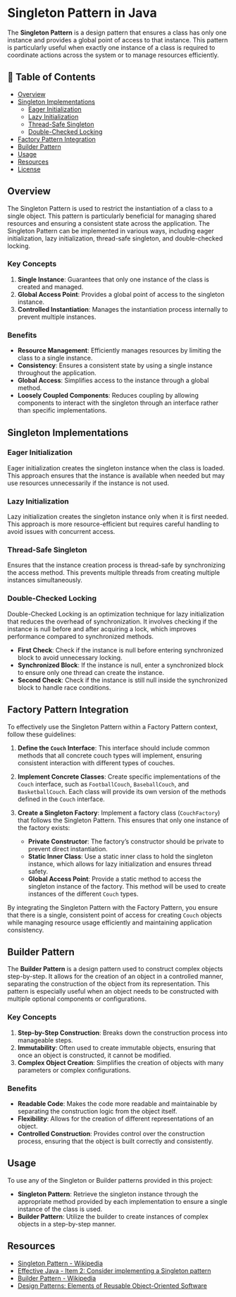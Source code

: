 # Singleton Pattern in Java

The **Singleton Pattern** is a design pattern that ensures a class has only one instance and provides a global point of access to that instance. This pattern is particularly useful when exactly one instance of a class is required to coordinate actions across the system or to manage resources efficiently.

## 📝 Table of Contents

- [Overview](#overview)
- [Singleton Implementations](#singleton-implementations)
  - [Eager Initialization](#eager-initialization)
  - [Lazy Initialization](#lazy-initialization)
  - [Thread-Safe Singleton](#thread-safe-singleton)
  - [Double-Checked Locking](#double-checked-locking)
- [Factory Pattern Integration](#factory-pattern-integration)
- [Builder Pattern](#builder-pattern)
- [Usage](#usage)
- [Resources](#resources)
- [License](#license)

## Overview

The Singleton Pattern is used to restrict the instantiation of a class to a single object. This pattern is particularly beneficial for managing shared resources and ensuring a consistent state across the application. The Singleton Pattern can be implemented in various ways, including eager initialization, lazy initialization, thread-safe singleton, and double-checked locking.

### Key Concepts

1. **Single Instance**: Guarantees that only one instance of the class is created and managed.
2. **Global Access Point**: Provides a global point of access to the singleton instance.
3. **Controlled Instantiation**: Manages the instantiation process internally to prevent multiple instances.

### Benefits

- **Resource Management**: Efficiently manages resources by limiting the class to a single instance.
- **Consistency**: Ensures a consistent state by using a single instance throughout the application.
- **Global Access**: Simplifies access to the instance through a global method.
- **Loosely Coupled Components**: Reduces coupling by allowing components to interact with the singleton through an interface rather than specific implementations.

## Singleton Implementations

### Eager Initialization

Eager initialization creates the singleton instance when the class is loaded. This approach ensures that the instance is available when needed but may use resources unnecessarily if the instance is not used.

### Lazy Initialization

Lazy initialization creates the singleton instance only when it is first needed. This approach is more resource-efficient but requires careful handling to avoid issues with concurrent access.

### Thread-Safe Singleton

Ensures that the instance creation process is thread-safe by synchronizing the access method. This prevents multiple threads from creating multiple instances simultaneously.

### Double-Checked Locking

Double-Checked Locking is an optimization technique for lazy initialization that reduces the overhead of synchronization. It involves checking if the instance is null before and after acquiring a lock, which improves performance compared to synchronized methods.

- **First Check**: Check if the instance is null before entering synchronized block to avoid unnecessary locking.
- **Synchronized Block**: If the instance is null, enter a synchronized block to ensure only one thread can create the instance.
- **Second Check**: Check if the instance is still null inside the synchronized block to handle race conditions.

## Factory Pattern Integration

To effectively use the Singleton Pattern within a Factory Pattern context, follow these guidelines:

1. **Define the `Couch` Interface**: This interface should include common methods that all concrete couch types will implement, ensuring consistent interaction with different types of couches.

2. **Implement Concrete Classes**: Create specific implementations of the `Couch` interface, such as `FootballCouch`, `BaseballCouch`, and `BasketballCouch`. Each class will provide its own version of the methods defined in the `Couch` interface.

3. **Create a Singleton Factory**: Implement a factory class (`CouchFactory`) that follows the Singleton Pattern. This ensures that only one instance of the factory exists:
   - **Private Constructor**: The factory’s constructor should be private to prevent direct instantiation.
   - **Static Inner Class**: Use a static inner class to hold the singleton instance, which allows for lazy initialization and ensures thread safety.
   - **Global Access Point**: Provide a static method to access the singleton instance of the factory. This method will be used to create instances of the different `Couch` types.

By integrating the Singleton Pattern with the Factory Pattern, you ensure that there is a single, consistent point of access for creating `Couch` objects while managing resource usage efficiently and maintaining application consistency.

## Builder Pattern

The **Builder Pattern** is a design pattern used to construct complex objects step-by-step. It allows for the creation of an object in a controlled manner, separating the construction of the object from its representation. This pattern is especially useful when an object needs to be constructed with multiple optional components or configurations.

### Key Concepts

1. **Step-by-Step Construction**: Breaks down the construction process into manageable steps.
2. **Immutability**: Often used to create immutable objects, ensuring that once an object is constructed, it cannot be modified.
3. **Complex Object Creation**: Simplifies the creation of objects with many parameters or complex configurations.

### Benefits

- **Readable Code**: Makes the code more readable and maintainable by separating the construction logic from the object itself.
- **Flexibility**: Allows for the creation of different representations of an object.
- **Controlled Construction**: Provides control over the construction process, ensuring that the object is built correctly and consistently.

## Usage

To use any of the Singleton or Builder patterns provided in this project:

- **Singleton Pattern**: Retrieve the singleton instance through the appropriate method provided by each implementation to ensure a single instance of the class is used.
- **Builder Pattern**: Utilize the builder to create instances of complex objects in a step-by-step manner.

## Resources

- [Singleton Pattern - Wikipedia](https://en.wikipedia.org/wiki/Singleton_pattern)
- [Effective Java - Item 2: Consider implementing a Singleton pattern](https://www.amazon.com/Effective-Java-Joshua-Bloch/dp/0134685997)
- [Builder Pattern - Wikipedia](https://en.wikipedia.org/wiki/Builder_pattern)
- [Design Patterns: Elements of Reusable Object-Oriented Software](https://www.amazon.com/Design-Patterns-Elements-Reusable-Object-Oriented/dp/0201633612)

